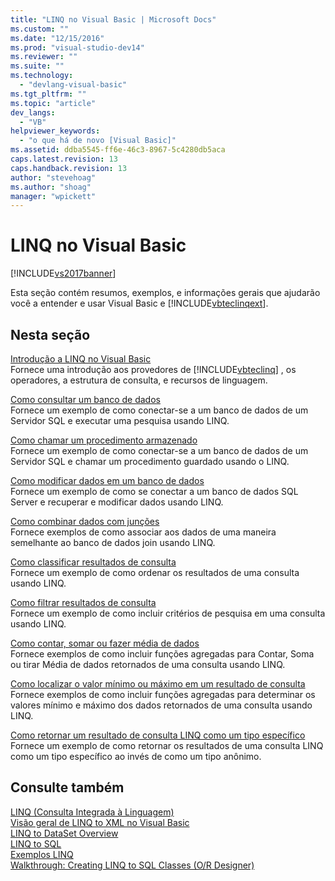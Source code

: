 ```yaml
---
title: "LINQ no Visual Basic | Microsoft Docs"
ms.custom: ""
ms.date: "12/15/2016"
ms.prod: "visual-studio-dev14"
ms.reviewer: ""
ms.suite: ""
ms.technology: 
  - "devlang-visual-basic"
ms.tgt_pltfrm: ""
ms.topic: "article"
dev_langs: 
  - "VB"
helpviewer_keywords: 
  - "o que há de novo [Visual Basic]"
ms.assetid: ddba5545-ff6e-46c3-8967-5c4280db5aca
caps.latest.revision: 13
caps.handback.revision: 13
author: "stevehoag"
ms.author: "shoag"
manager: "wpickett"
---
```

# LINQ no Visual Basic
[!INCLUDE[vs2017banner](../../../../csharp/includes/vs2017banner.md)]

Esta seção contém resumos, exemplos, e informações gerais que ajudarão você a entender e usar Visual Basic e [!INCLUDE[vbteclinqext](../../../../csharp/getting-started/includes/vbteclinqext_md.md)].  
  
## Nesta seção  
 [Introdução a LINQ no Visual Basic](../../../../visual-basic/programming-guide/language-features/linq/introduction-to-linq.md)  
 Fornece uma introdução aos provedores de [!INCLUDE[vbteclinq](../../../../csharp/includes/vbteclinq_md.md)] , os operadores, a estrutura de consulta, e recursos de linguagem.  
  
 [Como consultar um banco de dados](../../../../visual-basic/programming-guide/language-features/linq/how-to-query-a-database-by-using-linq.md)  
 Fornece um exemplo de como conectar\-se a um banco de dados de um Servidor SQL e executar uma pesquisa usando LINQ.  
  
 [Como chamar um procedimento armazenado](../../../../visual-basic/programming-guide/language-features/linq/how-to-call-a-stored-procedure-by-using-linq.md)  
 Fornece um exemplo de como conectar\-se a um banco de dados de um Servidor SQL e chamar um procedimento guardado usando o LINQ.  
  
 [Como modificar dados em um banco de dados](../../../../visual-basic/programming-guide/language-features/linq/how-to-modify-data-in-a-database-by-using-linq.md)  
 Fornece um exemplo de como se conectar a um banco de dados SQL Server e recuperar e modificar dados usando LINQ.  
  
 [Como combinar dados com junções](../Topic/How%20to:%20Combine%20Data%20with%20LINQ%20by%20Using%20Joins%20\(Visual%20Basic\).md)  
 Fornece exemplos de como associar aos dados de uma maneira semelhante ao banco de dados join usando LINQ.  
  
 [Como classificar resultados de consulta](../../../../visual-basic/programming-guide/language-features/linq/how-to-sort-query-results-by-using-linq.md)  
 Fornece um exemplo de como ordenar os resultados de uma consulta usando LINQ.  
  
 [Como filtrar resultados de consulta](../../../../visual-basic/programming-guide/language-features/linq/how-to-filter-query-results-by-using-linq.md)  
 Fornece um exemplo de como incluir critérios de pesquisa em uma consulta usando LINQ.  
  
 [Como contar, somar ou fazer média de dados](../../../../visual-basic/programming-guide/language-features/linq/how-to-count-sum-or-average-data-by-using-linq.md)  
 Fornece exemplos de como incluir funções agregadas para Contar, Soma ou tirar Média de dados retornados de uma consulta usando LINQ.  
  
 [Como localizar o valor mínimo ou máximo em um resultado de consulta](../../../../visual-basic/programming-guide/language-features/linq/how-to-find-the-minimum-or-maximum-value-in-a-query-result.md)  
 Fornece exemplos de como incluir funções agregadas para determinar os valores mínimo e máximo dos dados retornados de uma consulta usando LINQ.  
  
 [Como retornar um resultado de consulta LINQ como um tipo específico](../../../../visual-basic/programming-guide/language-features/linq/how-to-return-a-linq-query-result-as-a-specific-type.md)  
 Fornece um exemplo de como retornar os resultados de uma consulta LINQ como um tipo específico ao invés de como um tipo anônimo.  
  
## Consulte também  
 [LINQ \(Consulta Integrada à Linguagem\)](../Topic/LINQ%20\(Language-Integrated%20Query\).md)   
 [Visão geral de LINQ to XML no Visual Basic](../../../../visual-basic/programming-guide/language-features/xml/overview-of-linq-to-xml.md)   
 [LINQ to DataSet Overview](../Topic/LINQ%20to%20DataSet%20Overview.md)   
 [LINQ to SQL](../Topic/LINQ%20to%20SQL.md)   
 [Exemplos LINQ](../Topic/LINQ%20Samples.md)   
 [Walkthrough: Creating LINQ to SQL Classes \(O\/R Designer\)](../Topic/Walkthrough:%20Creating%20LINQ%20to%20SQL%20Classes%20\(O-R%20Designer\).md)